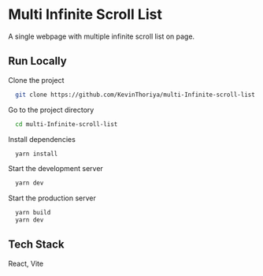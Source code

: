 
# Multi Infinite Scroll List

A single webpage with multiple infinite scroll list on page.

## Run Locally

Clone the project

```bash
  git clone https://github.com/KevinThoriya/multi-Infinite-scroll-list.git
```

Go to the project directory

```bash
  cd multi-Infinite-scroll-list
```

Install dependencies

```bash
  yarn install
```

Start the development server

```bash
  yarn dev
```

Start the production server

```bash
  yarn build
  yarn dev
```

## Tech Stack

React, Vite
